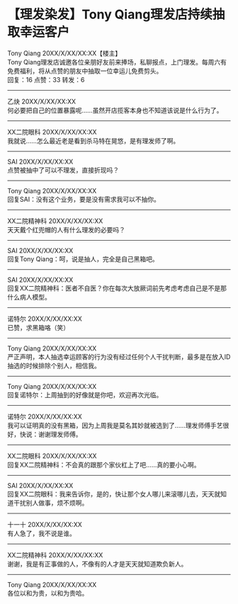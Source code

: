 # 【理发染发】Tony Qiang理发店持续抽取幸运客户

<a class="fid">Tony Qiang</a> 20XX/X/XX/XX:XX【楼主】  
Tony Qiang理发店诚邀各位亲朋好友前来捧场，私聊报点，上门理发。每周六有免费福利，将从点赞的朋友中抽取一位幸运儿免费剪头。  
回复：16    点赞：33     转发：6  

---

<a class="fid">乙炔</a> 20XX/X/XX/XX:XX  
何必要把自己的位置暴露呢……虽然开店揽客本身也不知道该说是什么行为了。

---

<a class="fid">XX二院眼科</a> 20XX/X/XX/XX:XX  
我就说……怎么最近老是看到杀马特在晃悠，是有理发师了啊。

---

<a class="fid">SAI</a> 20XX/X/XX/XX:XX  
点赞被抽中了可以不理发，直接折现吗？

---

<a class="fid">Tony Qiang</a> 20XX/X/XX/XX:XX  
回复<a class="fid">SAI</a>：没有这个业务，要是没有需求我可以不抽你。

---

<a class="fid">XX二院精神科</a> 20XX/X/XX/XX:XX  
天天戴个红兜帽的人有什么理发的必要吗？

---

<a class="fid">SAI</a> 20XX/X/XX/XX:XX  
回复<a class="fid">Tony Qiang</a>：呵，说是抽人，完全是自己黑箱吧。

---

<a class="fid">SAI</a> 20XX/X/XX/XX:XX  
回复<a class="fid">XX二院精神科</a>：医者不自医？你在每次大放厥词前先考虑考虑自己是不是那什么病人模型。

---

<a class="fid">诺特尔</a> 20XX/X/XX/XX:XX  
已赞，求黑箱咯（笑）

---

<a class="fid">Tony Qiang</a> 20XX/X/XX/XX:XX  
严正声明，本人抽选幸运顾客的行为没有经过任何个人干扰判断，最多是在放入ID抽选的时候排除个别人，相信我。

---

<a class="fid">Tony Qiang</a> 20XX/X/XX/XX:XX  
回复<a class="fid">诺特尔</a>：上周抽到的好像就是你吧，欢迎再次光临。

---

<a class="fid">诺特尔</a> 20XX/X/XX/XX:XX  
我可以证明真的没有黑箱，因为上周我是莫名其妙就被选到了……理发师傅手艺很好，快说：谢谢理发师傅。

---

<a class="fid">XX二院眼科</a> 20XX/X/XX/XX:XX  
回复<a class="fid">XX二院精神科</a>：不会真的跟那个家伙杠上了吧……真的要小心啊。

---

<a class="fid">SAI</a> 20XX/X/XX/XX:XX  
回复<a class="fid">XX二院眼科</a>：我来告诉你，是的，快让那个女人哪儿来滚哪儿去，天天就知道干扰别人做事，烦不烦啊。

---

<a class="fid">十一十</a> 20XX/X/XX/XX:XX  
有人急了，我不说是谁。

---

<a class="fid">XX二院精神科</a> 20XX/X/XX/XX:XX  
谢谢，我是有正事做的人，不像有的人才是天天就知道欺负新人。

---

<a class="fid">Tony Qiang</a> 20XX/X/XX/XX:XX  
各位以和为贵，以和为贵哈。
